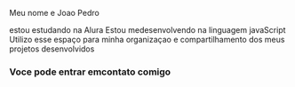 Meu nome e Joao Pedro

estou estudando na Alura
Estou medesenvolvendo na linguagem javaScript
Utilizo esse espaço para minha organizaçao e compartilhamento dos meus projetos desenvolvidos


### Voce pode entrar emcontato comigo 

